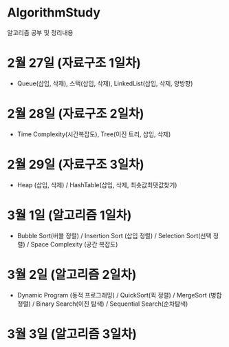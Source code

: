 # AlgorithmStudy
알고리즘 공부 및 정리내용

# 2월 27일 (자료구조 1일차)
- Queue(삽입, 삭제), 스택(삽입, 삭제), LinkedList(삽입, 삭제, 양방향)

# 2월 28일 (자료구조 2일차)
- Time Complexity(시간복잡도), Tree(이진 트리, 삽입, 삭제)

# 2월 29일 (자료구조 3일차)
- Heap (삽입, 삭제) / HashTable(삽입, 삭제, 최솟값최댓값찾기)

# 3월 1일 (알고리즘 1일차)
- Bubble Sort(버블 정렬) / Insertion Sort (삽입 정렬) / Selection Sort(선택 정렬) / Space Complexity (공간 복잡도) 

# 3월 2일 (알고리즘 2일차)
- Dynamic Program (동적 프로그래밍) / QuickSort(퀵 정렬) / MergeSort (병합 정렬) / Binary Search(이진 탐색) / Sequential Search(순차탐색)

# 3월 3일 (알고리즘 3일차)



